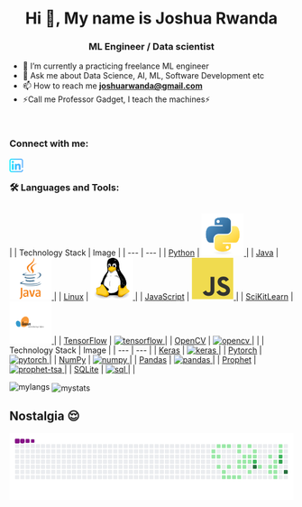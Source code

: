 <h1 align="center">Hi 👋, My name is Joshua Rwanda</h1>
<h3 align="center"> ML Engineer / Data scientist </h3>

- 🌱 I’m currently a practicing freelance ML engineer
- 💬 Ask me about Data Science, AI, ML, Software Development etc
- 📫 How to reach me **joshuarwanda@gmail.com**
- ⚡Call me Professor Gadget, I teach the machines⚡

</br>

<h3 align="left">Connect with me:</h3>
<p align="left">
<a href="https://www.linkedin.com/in/joshua-rwanda-a902b51a6/">
  <img align="left" alt="mylinkedin" height="24px" src="https://raw.githubusercontent.com/shaqdeff/shaqdeff/main/linkedin.png" />
 </a>
</br>

<h3 align="left">🛠 Languages and Tools:</h3>

|||
| --- | --- |
|
| Technology Stack | Image |
| --- | --- |
| [Python](https://www.python.org) | <a href="https://www.python.org" target="_blank"> <img src="https://raw.githubusercontent.com/devicons/devicon/master/icons/python/python-original.svg" alt="python" width="75" height="75"/> </a> |
| [Java](https://docs.oracle.com/javase/8/docs/api/) | <a href="https://docs.oracle.com/javase/8/docs/api/" target="_blank"> <img src="https://raw.githubusercontent.com/github/explore/master/topics/java/java.png" alt="java" width="75" height="75"/> </a> |
| [Linux](https://www.linux.org/) | <a href="https://www.linux.org/" target="_blank"> <img src="https://raw.githubusercontent.com/devicons/devicon/master/icons/linux/linux-original.svg" alt="linux" width="75" height="75"/> </a> |
| [JavaScript](https://developer.mozilla.org/en-US/docs/Web/JavaScript) | <a href="https://developer.mozilla.org/en-US/docs/Web/JavaScript" target="_blank"> <img src="https://raw.githubusercontent.com/devicons/devicon/master/icons/javascript/javascript-original.svg" alt="javascript" width="75" height="75"/> </a> |
| [SciKitLearn](https://scikit-learn.org/stable/) | <a href="https://scikit-learn.org/stable/" target="_blank"> <img src="https://raw.githubusercontent.com/scikit-learn/scikit-learn/master/doc/logos/scikit-learn-logo.svg" alt="scikitlearn" width="75" height="75"/> </a> |
| [TensorFlow](https://www.tensorflow.org/) | <a href="https://www.tensorflow.org/" target="_blank"> <img src="https://www.gstatic.com/devrel-devsite/prod/v4adef427db21a4cd79f489fce8da23c25ef3f53705a17ddcb0611ee166b2e610/tensorflow/images/lockup.svg" alt="tensorflow" width="75" height="75"/> </a> |
| [OpenCV](https://opencv.org/) | <a href="https://opencv.org/" target="_blank"> <img src="https://raw.githubusercontent.com/opencv/opencv/master/doc/opencv-logo.png" alt="opencv" width="75" height="75"/> </a> |
 |
| Technology Stack | Image |
| --- | --- |
| [Keras](https://keras.io/) | <a href="https://keras.io/" target="_blank"> <img src="https://keras.io/img/logo-small.png" alt="keras" width="75" height="75"/> </a> |
| [Pytorch](https://pytorch.org/) | <a href="https://pytorch.org/" target="_blank"> <img src="https://raw.githubusercontent.com/pytorch/pytorch/master/docs/source/_static/img/pytorch-logo-dark.png" alt="pytorch" width="75" height="75"/> </a> |
| [NumPy](https://numpy.org/) | <a href="https://numpy.org/" target="_blank"> <img src="https://numpy.org/doc/stable/_static/numpylogo.svg" alt="numpy" width="75" height="75"/> </a> |
| [Pandas](https://pandas.pydata.org/docs/) | <a href="https://pandas.pydata.org/docs/" target="_blank"> <img src="https://pandas.pydata.org/docs/_static/pandas.svg" alt="pandas" width="75" height="75"/> </a> |
| [Prophet](https://facebook.github.io/prophet/docs/quick_start.html) | <a href="https://facebook.github.io/prophet/docs/quick_start.html" target="_blank"> <img src="https://facebook.github.io/prophet/static/wordmark.svg" alt="prophet-tsa" width="75" height="75"/> </a> |
| [SQLite](https://www.sqlite.org/index.html) | <a href="https://www.sqlite.org/index.html" target="_blank"> <img src="https://www.sqlite.org/images/sqlite370_banner.gif" alt="sql" width="75" height="75"/> </a> |
|

<p><img align="left" src="https://github-readme-stats.vercel.app/api/top-langs?username=R3TR0Quan&show_icons=true&locale=en&layout=compact" alt="mylangs" /></p>

<p>&nbsp;<img align="center" src="https://github-readme-stats.vercel.app/api?username=R3TR0Quan&show_icons=true&locale=en" alt="mystats" /></p>

## Nostalgia :relieved:
![snake](https://github.com/R3TR0Quan/R3TR0Quan/blob/main/dist/github-contribution-grid-snake.gif)